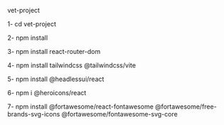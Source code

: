 vet-project

1- cd vet-project

2- npm install

3- npm install react-router-dom

4- npm install tailwindcss @tailwindcss/vite

5- npm install @headlessui/react

6- npm i @heroicons/react
 
7- npm install @fortawesome/react-fontawesome @fortawesome/free-brands-svg-icons @fortawesome/fontawesome-svg-core


